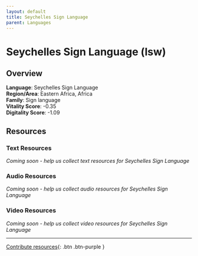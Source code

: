 ```yaml
---
layout: default
title: Seychelles Sign Language
parent: Languages
---
```


# Seychelles Sign Language (lsw)

## Overview

**Language**: Seychelles Sign Language  
**Region/Area**: Eastern Africa, Africa  
**Family**: Sign language  
**Vitality Score**: -0.35  
**Digitality Score**: -1.09  

## Resources

### Text Resources
*Coming soon - help us collect text resources for Seychelles Sign Language*

### Audio Resources
*Coming soon - help us collect audio resources for Seychelles Sign Language*

### Video Resources
*Coming soon - help us collect video resources for Seychelles Sign Language*

---

[Contribute resources](https://fairtrain.github.io/){: .btn .btn-purple }
